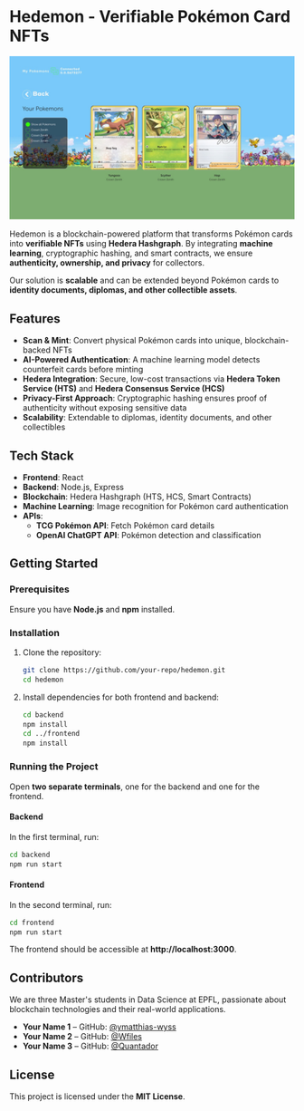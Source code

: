 # Hedemon - Verifiable Pokémon Card NFTs

![Hedemon Illustartion 1](./hedemon-illustration-1.png)  

Hedemon is a blockchain-powered platform that transforms Pokémon cards into **verifiable NFTs** using **Hedera Hashgraph**. By integrating **machine learning**, cryptographic hashing, and smart contracts, we ensure **authenticity, ownership, and privacy** for collectors.  

Our solution is **scalable** and can be extended beyond Pokémon cards to **identity documents, diplomas, and other collectible assets**.  

## Features  

- **Scan & Mint**: Convert physical Pokémon cards into unique, blockchain-backed NFTs  
- **AI-Powered Authentication**: A machine learning model detects counterfeit cards before minting  
- **Hedera Integration**: Secure, low-cost transactions via **Hedera Token Service (HTS)** and **Hedera Consensus Service (HCS)**  
- **Privacy-First Approach**: Cryptographic hashing ensures proof of authenticity without exposing sensitive data  
- **Scalability**: Extendable to diplomas, identity documents, and other collectibles  

## Tech Stack  

- **Frontend**: React  
- **Backend**: Node.js, Express  
- **Blockchain**: Hedera Hashgraph (HTS, HCS, Smart Contracts)  
- **Machine Learning**: Image recognition for Pokémon card authentication  
- **APIs**:  
  - **TCG Pokémon API**: Fetch Pokémon card details  
  - **OpenAI ChatGPT API**: Pokémon detection and classification  

## Getting Started  

### Prerequisites  

Ensure you have **Node.js** and **npm** installed.  

### Installation  

1. Clone the repository:  
   ```bash
   git clone https://github.com/your-repo/hedemon.git
   cd hedemon
   ```

2. Install dependencies for both frontend and backend:  
   ```bash
   cd backend  
   npm install  
   cd ../frontend  
   npm install  
   ```

### Running the Project

Open **two separate terminals**, one for the backend and one for the frontend.

#### Backend  
In the first terminal, run:  
```bash
cd backend  
npm run start  
```

#### Frontend  
In the second terminal, run:  
```bash
cd frontend  
npm run start  
```

The frontend should be accessible at **http://localhost:3000**.  

## Contributors

We are three Master's students in Data Science at EPFL, passionate about blockchain technologies and their real-world applications.

- **Your Name 1** – GitHub: [@ymatthias-wyss](https://github.com/matthias-wyss)  
- **Your Name 2** – GitHub: [@Wfiles](https://github.com/Wfiles)  
- **Your Name 3** – GitHub: [@Quantador](https://github.com/Quantador)  

## License

This project is licensed under the **MIT License**.
